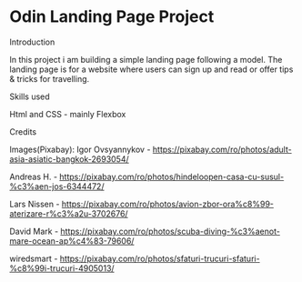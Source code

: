 # Odin Landing Page Project

Introduction

In this project i am building a simple landing page following a model.
The landing page is for a website where users can sign up and read or
offer tips & tricks for travelling.

Skills used

Html and CSS - mainly Flexbox

Credits

Images(Pixabay):
Igor Ovsyannykov - https://pixabay.com/ro/photos/adult-asia-asiatic-bangkok-2693054/

Andreas H. - https://pixabay.com/ro/photos/hindeloopen-casa-cu-susul-%c3%aen-jos-6344472/

Lars Nissen - https://pixabay.com/ro/photos/avion-zbor-ora%c8%99-aterizare-r%c3%a2u-3702676/

David Mark  - https://pixabay.com/ro/photos/scuba-diving-%c3%aenot-mare-ocean-ap%c4%83-79606/

wiredsmart - https://pixabay.com/ro/photos/sfaturi-trucuri-sfaturi-%c8%99i-trucuri-4905013/
